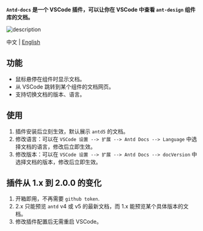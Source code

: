 **`Antd-docs` 是一个 VSCode 插件，可以让你在 VSCode 中查看 `ant-design` 组件库的文档。**

![description](https://github.com/jrr997/antd-docs-vscode/blob/master/description.gif?raw=true)

中文 | [English](./README.md)

## 功能
 - 鼠标悬停在组件时显示文档。
 - 从 VSCode 跳转到某个组件的文档网页。
 - 支持切换文档的版本、语言。

## 使用
  1. 插件安装后立刻生效，默认展示 `antd5` 的文档。
  2. 修改语言：可以在 `VSCode 设置 --> 扩展 --> Antd Docs --> Language` 中选择文档的语言，修改后立即生效。
  3. 修改版本：可以在 `VSCode 设置 --> 扩展 --> Antd Docs --> docVersion` 中选择文档的版本，修改后立即生效。

## 插件从 1.x 到 2.0.0 的变化
  1. 开箱即用，不再需要 `github token`.
  2. 2.x 只能预览 `antd` v4 或 v5 的最新文档，而 1.x 能预览某个具体版本的文档。
  3. 修改插件配置后无需重启 VSCode。





